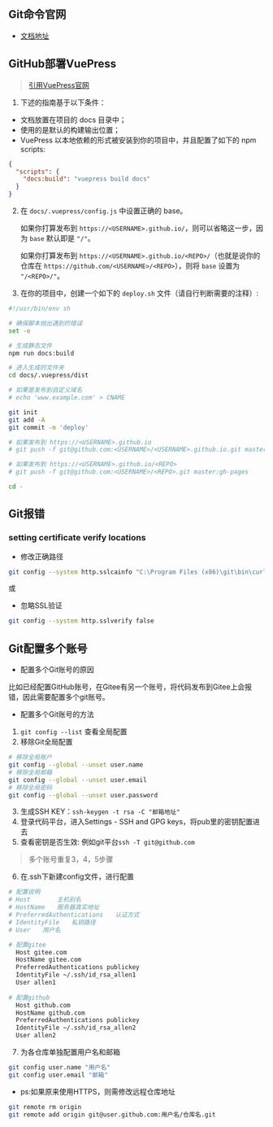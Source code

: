 ## Git命令官网

- [文档地址](https://www.git-scm.com/book/zh/v2)

## GitHub部署VuePress
> [引用VuePress官网](https://vuepress.vuejs.org/zh/guide/deploy.html)

1. 下述的指南基于以下条件：
- 文档放置在项目的 docs 目录中；
- 使用的是默认的构建输出位置；
- VuePress 以本地依赖的形式被安装到你的项目中，并且配置了如下的 npm scripts:
```json
{
  "scripts": {
    "docs:build": "vuepress build docs"
  }
}
```
2. 在 `docs/.vuepress/config.js` 中设置正确的 base。

   如果你打算发布到 `https://<USERNAME>.github.io/`，则可以省略这一步，因为 `base` 默认即是 `"/"`。

   如果你打算发布到 `https://<USERNAME>.github.io/<REPO>/`（也就是说你的仓库在 `https://github.com/<USERNAME>/<REPO>`），则将 `base` 设置为 `"/<REPO>/"`。

3. 在你的项目中，创建一个如下的 `deploy.sh` 文件（请自行判断需要的注释）:
```sh
#!/usr/bin/env sh

# 确保脚本抛出遇到的错误
set -e

# 生成静态文件
npm run docs:build

# 进入生成的文件夹
cd docs/.vuepress/dist

# 如果是发布到自定义域名
# echo 'www.example.com' > CNAME

git init
git add -A
git commit -m 'deploy'

# 如果发布到 https://<USERNAME>.github.io
# git push -f git@github.com:<USERNAME>/<USERNAME>.github.io.git master

# 如果发布到 https://<USERNAME>.github.io/<REPO>
# git push -f git@github.com:<USERNAME>/<REPO>.git master:gh-pages

cd -
```

## Git报错

### setting certificate verify locations
- 修改正确路径
```bash
git config --system http.sslcainfo "C:\Program Files (x86)\git\bin\curl-ca-bundle.crt"
```
或
- 忽略SSL验证
```bash
git config --system http.sslverify false
```

## Git配置多个账号

- 配置多个Git账号的原因

比如已经配置GitHub账号，在Gitee有另一个账号，将代码发布到Gitee上会报错，因此需要配置多个git账号。

- 配置多个Git账号的方法
1. `git config --list` 查看全局配置
2. 移除Git全局配置
```bash
# 移除全局账户
git config --global --unset user.name
# 移除全局邮箱
git config --global --unset user.email
# 移除全局密码
git config --global --unset user.password
```
3. 生成SSH KEY：`ssh-keygen -t rsa -C "邮箱地址"`
4. 登录代码平台，进入Settings - SSH and GPG keys，将pub里的密钥配置进去
5. 查看密钥是否生效: 例如git平台`ssh -T git@github.com`
> 多个账号重复3，4，5步骤
6. 在.ssh下新建config文件，进行配置
```bash
# 配置说明
# Host    　　主机别名
# HostName　　服务器真实地址
# PreferredAuthentications　　认证方式
# IdentityFile　　私钥路径
# User　　用户名

# 配置gitee
  Host gitee.com
  HostName gitee.com
  PreferredAuthentications publickey
  IdentityFile ~/.ssh/id_rsa_allen1
  User allen1
        
# 配置github
  Host github.com
  HostName github.com
  PreferredAuthentications publickey
  IdentityFile ~/.ssh/id_rsa_allen2
  User allen2
```
7. 为各仓库单独配置用户名和邮箱
```bash
git config user.name "用户名"
git config user.email "邮箱"
```
- ps:如果原来使用HTTPS，则需修改远程仓库地址
```bash
git remote rm origin
git remote add origin git@user.github.com:用户名/仓库名.git
```